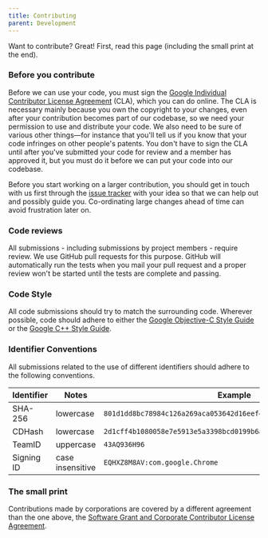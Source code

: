 ```yaml
---
title: Contributing
parent: Development
---
```


Want to contribute? Great! First, read this page (including the small print at the end).

### Before you contribute
Before we can use your code, you must sign the
[Google Individual Contributor License Agreement](https://developers.google.com/open-source/cla/individual)
(CLA), which you can do online. The CLA is necessary mainly because you own the
copyright to your changes, even after your contribution becomes part of our
codebase, so we need your permission to use and distribute your code. We also
need to be sure of various other things—for instance that you'll tell us if you
know that your code infringes on other people's patents. You don't have to sign
the CLA until after you've submitted your code for review and a member has
approved it, but you must do it before we can put your code into our codebase.

Before you start working on a larger contribution, you should get in touch with
us first through the [issue tracker](https://github.com/google/santa/issues)
with your idea so that we can help out and possibly guide you. Co-ordinating
large changes ahead of time can avoid frustration later on.

### Code reviews
All submissions - including submissions by project members - require review. We
use GitHub pull requests for this purpose. GitHub will automatically run the
tests when you mail your pull request and a proper review won't be started until
the tests are complete and passing.

### Code Style

All code submissions should try to match the surrounding code.  Wherever possible,
code should adhere to either the
[Google Objective-C Style Guide](https://google.github.io/styleguide/objcguide.xml)
or the [Google C++ Style Guide](https://google.github.io/styleguide/cppguide.html).

### Identifier Conventions
All submissions related to the use of different identifiers should adhere to the following conventions.

| Identifier | Notes | Example |
| -------- | ------- | ------- |
| SHA-256  | lowercase |  `801d1dd8bc78984c126a269aca053642d16eef4389dfdc8df575af929fdcf279` |
| CDHash | lowercase | `2d1cff4b1080058e7e5913e5a3398bcd0199b6a4` | 
| TeamID | uppercase | `43AQ936H96` |
| Signing ID | case insensitive | `EQHXZ8M8AV:com.google.Chrome` |

### The small print
Contributions made by corporations are covered by a different agreement than
the one above, the [Software Grant and Corporate Contributor License Agreement](https://developers.google.com/open-source/cla/corporate).
